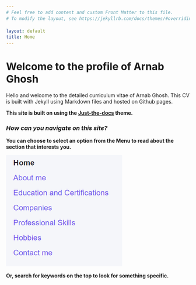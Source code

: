```yaml
---
# Feel free to add content and custom Front Matter to this file.
# To modify the layout, see https://jekyllrb.com/docs/themes/#overriding-theme-defaults

layout: default
title: Home
---
```


# Welcome to the profile of Arnab Ghosh

Hello and welcome to the detailed curriculum vitae of Arnab Ghosh.
This CV is built with Jekyll using Markdown files and hosted on Github pages.<b>

This site is built on using the [Just-the-docs](https://github.com/pmarsceill/just-the-docs) theme.  

### _How can you navigate on this site?_

You can choose to select an option from the Menu to read about the section that interests you.

<b>

![](/images/Menu.PNG)

<b>

Or, search for keywords on the top to look for something specific.
